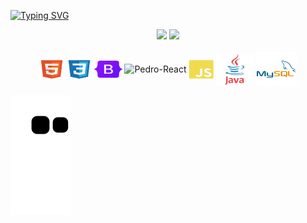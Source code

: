 [![Typing SVG](https://readme-typing-svg.herokuapp.com/?color=0E8AE6&size=35&center=true&vCenter=true&width=1000&lines=Olá,+Mundo+Eu+Sou+Pedro+Santos;Seja+Bem-Vindo!+:%29)](https://git.io/typing-svg)

<div align="center">
  <img height="150em" src="https://github-readme-stats.vercel.app/api?username=DevPedroSantos&show_icons=true&theme=tokyonight&include_all_commits=true&count_private=true" />
  <img height="150em" src="https://github-readme-stats.vercel.app/api/top-langs/?username=DevPedroSantos&layout=compact&langs_count=7&theme=tokyonight" />
</div>

<div align="center"><br>
    <img align="center" alt="Pedro-HTML" height="30" width="40" src="https://raw.githubusercontent.com/devicons/devicon/master/icons/html5/html5-original.svg">
    <img align="center" alt="Pedro-CSS" height="30" width="40" src="https://raw.githubusercontent.com/devicons/devicon/master/icons/css3/css3-original.svg">
    <img align="center" alt="Pedro-BOOTSTRAP" height="35" width="45" src="https://raw.githubusercontent.com/devicons/devicon/master/icons/bootstrap/bootstrap-original.svg">
    <img align="center" alt="Pedro-React" height="30" width="40" src="https://cdn.jsdelivr.net/gh/devicons/devicon/icons/react/react-original-wordmark.svg">
    <img align="center" alt="Pedro-Js" height="30" width="40" src="https://raw.githubusercontent.com/devicons/devicon/master/icons/javascript/javascript-plain.svg">
    <img align="center" alt="Pedro-JAVA" height="50" width="60" src="https://raw.githubusercontent.com/devicons/devicon/master/icons/java/java-original-wordmark.svg">
    <img align="center" alt="Pedro-MySQL" height="55" width="65" src="https://raw.githubusercontent.com/devicons/devicon/master/icons/mysql/mysql-original-wordmark.svg">
    <src="https://media.discordapp.net/attachments/639956127056134178/890373478988013628/Publicacoes_Instagram_1_1.png?width=676&height=676">
</div>  
  
![Snake Game](https://github.com/DevPedroSantos/DevPedroSantos/blob/output/github-contribution-grid-snake.svg)
